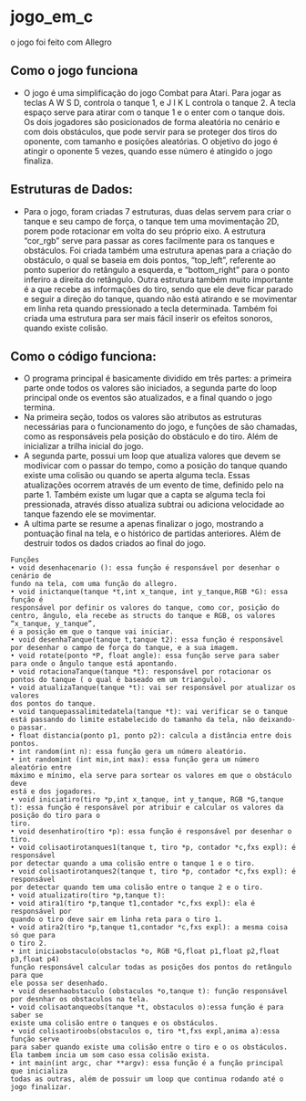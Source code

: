 # jogo_em_c
o jogo foi feito com Allegro


## Como o jogo funciona
- O jogo é uma simplificação do jogo Combat para Atari. Para jogar as teclas A W S D, controla
o tanque 1, e J I K L controla o tanque 2. A tecla espaço serve para atirar com o tanque 1 e o enter
com o tanque dois. Os dois jogadores são posicionados de forma aleatória no cenário e com dois
obstáculos, que pode servir para se proteger dos tiros do oponente, com tamanho e posições aleatórias.
O objetivo do jogo é atingir o oponente 5 vezes, quando esse número é atingido o jogo finaliza.

## Estruturas de Dados:
- Para o jogo, foram criadas 7 estruturas, duas delas servem para criar o tanque e seu campo de
força, o tanque tem uma movimentação 2D, porem pode rotacionar em volta do seu próprio eixo. A
estrutura “cor_rgb” serve para passar as cores facilmente para os tanques e obstáculos. Foi criada
também uma estrutura apenas para a criação do obstáculo, o qual se baseia em dois pontos, “top_left”,
referente ao ponto superior do retângulo a esquerda, e “bottom_right” para o ponto inferiro a direita
do retângulo. Outra estrutura também muito importante é a que recebe as informações do tiro, sendo
que ele deve ficar parado e seguir a direção do tanque, quando não está atirando e se movimentar em
linha reta quando pressionado a tecla determinada. Também foi criada uma estrutura para ser mais
fácil inserir os efeitos sonoros, quando existe colisão.

## Como o código funciona:
- O programa principal é basicamente dividido em três partes: a primeira parte onde todos os
valores são iniciados, a segunda parte do loop principal onde os eventos são atualizados, e a final
quando o jogo termina.
- Na primeira seção, todos os valores são atributos as estruturas necessárias para o
funcionamento do jogo, e funções de são chamadas, como as responsáveis pela posição do obstáculo
e do tiro. Além de inicializar a trilha inicial do jogo.
- A segunda parte, possui um loop que atualiza valores que devem se modivicar com o passar
do tempo, como a posição do tanque quando existe uma colisão ou quando se aperta alguma tecla. 
Essas atualizações ocorrem através de um evento de time, definido pelo na parte 1. Também existe
um lugar que a capta se alguma tecla foi pressionada, através disso atualiza subtrai ou adiciona
velocidade ao tanque fazendo ele se movimentar.
- A ultima parte se resume a apenas finalizar o jogo, mostrando a pontuação final na tela, e o
histórico de partidas anteriores. Além de destruir todos os dados criados ao final do jogo.
```
Funções
• void desenhacenario (): essa função é responsável por desenhar o cenário de
fundo na tela, com uma função do allegro.
• void inictanque(tanque *t,int x_tanque, int y_tanque,RGB *G): essa função é
responsável por definir os valores do tanque, como cor, posição do centro, ângulo, ela recebe as structs do tanque e RGB, os valores “x_tanque, y_tanque”,
é a posição em que o tanque vai iniciar.
• void desenhaTanque(tanque t,tanque t2): essa função é responsável por desenhar o campo de força do tanque, e a sua imagem.
• void rotate(ponto *P, float angle): essa função serve para saber para onde o ângulo tanque está apontando.
• void rotacionaTanque(tanque *t): responsável por rotacionar os pontos do tanque ( o qual é baseado em um triangulo).
• void atualizaTanque(tanque *t): vai ser responsável por atualizar os valores
dos pontos do tanque.
• void tanquepassalimitedatela(tanque *t): vai verificar se o tanque está passando do limite estabelecido do tamanho da tela, não deixando-o passar.
• float distancia(ponto p1, ponto p2): calcula a distância entre dois pontos.
• int random(int n): essa função gera um número aleatório.
• int randomint (int min,int max): essa função gera um número aleatório entre
máximo e mínimo, ela serve para sortear os valores em que o obstáculo deve
está e dos jogadores.
• void iniciatiro(tiro *p,int x_tanque, int y_tanque, RGB *G,tanque t): essa função é responsável por atribuir e calcular os valores da posição do tiro para o
tiro.
• void desenhatiro(tiro *p): essa função é responsável por desenhar o tiro.
• void colisaotirotanques1(tanque t, tiro *p, contador *c,fxs expl): é responsável
por detectar quando a uma colisão entre o tanque 1 e o tiro.
• void colisaotirotanques2(tanque t, tiro *p, contador *c,fxs expl): é responsável
por detectar quando tem uma colisão entre o tanque 2 e o tiro.
• void atualizatiro(tiro *p,tanque t):
• void atira1(tiro *p,tanque t1,contador *c,fxs expl): ela é responsável por
quando o tiro deve sair em linha reta para o tiro 1.
• void atira2(tiro *p,tanque t1,contador *c,fxs expl): a mesma coisa só que para
o tiro 2.
• int iniciaobstaculo(obstaclos *o, RGB *G,float p1,float p2,float p3,float p4)
função responsável calcular todas as posições dos pontos do retângulo para que
ele possa ser desenhado.
• void desenhaobstaculo (obstaculos *o,tanque t): função responsável por desnhar os obstaculos na tela.
• void colisaotanqueobs(tanque *t, obstaculos o):essa função é para saber se
existe uma colisão entre o tanques e os obstáculos.
• void colisaotiroobs(obstaculos o, tiro *t,fxs expl,anima a):essa função serve
para saber quando existe uma colisão entre o tiro e o os obstáculos. Ela tambem incia um som caso essa colisão exista.
• int main(int argc, char **argv): essa função é a função principal que inicializa
todas as outras, além de possuir um loop que continua rodando até o jogo finalizar.
```
